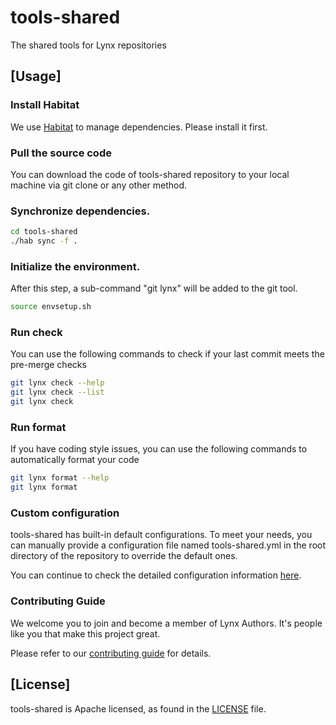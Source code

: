 # tools-shared
The shared tools for Lynx repositories

## [Usage]
### Install Habitat
We use [Habitat](https://github.com/lynx-family/habitat) to manage dependencies. Please install it first.

### Pull the source code
You can download the code of tools-shared repository to your local machine via git clone or any other method.

### Synchronize dependencies.
```bash
cd tools-shared
./hab sync -f .
```
### Initialize the environment.
After this step, a sub-command "git lynx" will be added to the git tool.
```bash
source envsetup.sh
```

### Run check
You can use the following commands to check if your last commit meets the pre-merge checks
```bash
git lynx check --help
git lynx check --list
git lynx check
```

### Run format
If you have coding style issues, you can use the following commands to automatically format your code
```bash
git lynx format --help
git lynx format
```

### Custom configuration
tools-shared has built-in default configurations. To meet your needs, you can manually provide a configuration file named tools-shared.yml in the root directory of the repository to override the default ones.

You can continue to check the detailed configuration information [here](./docs/README_CONFIGURATION.md).


### Contributing Guide
We welcome you to join and become a member of Lynx Authors. It's people like you that make this project great.

Please refer to our [contributing guide](CONTRIBUTING.md) for details.


## [License]
tools-shared is Apache licensed, as found in the [LICENSE](LICENSE) file.
